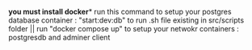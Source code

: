 ************************you must install docker*************************
run this command to setup your postgres database container : "start:dev:db" to run .sh file existing in src/scripts folder || run "docker compose up" to setup your netwokr containers : postgresdb and adminer client
